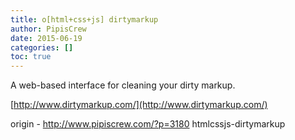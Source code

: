 ```yaml
---
title: o[html+css+js] dirtymarkup
author: PipisCrew
date: 2015-06-19
categories: []
toc: true
---
```


A web-based interface for cleaning your dirty markup.

[http://www.dirtymarkup.com/](http://www.dirtymarkup.com/)

origin - http://www.pipiscrew.com/?p=3180 htmlcssjs-dirtymarkup